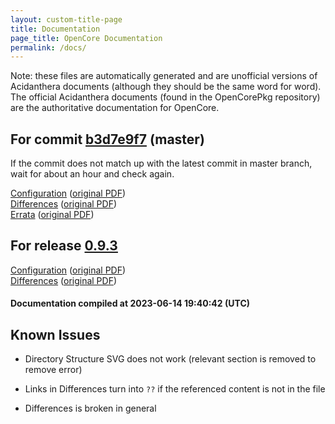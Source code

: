 ```yaml
---
layout: custom-title-page
title: Documentation
page_title: OpenCore Documentation
permalink: /docs/
---
```

Note: these files are automatically generated and are unofficial versions of Acidanthera documents (although they should be the same word for word). The official Acidanthera documents (found in the OpenCorePkg repository) are the authoritative documentation for OpenCore.

## For commit [b3d7e9f7](https://github.com/acidanthera/OpenCorePkg/tree/b3d7e9f7cad6eed7b87566bb42efd8d7c8d4d3ad) (master)

If the commit does not match up with the latest commit in master branch, wait for about an hour and check again.

[Configuration](latest/Configuration.html) ([original PDF](https://github.com/acidanthera/OpenCorePkg/blob/b3d7e9f7cad6eed7b87566bb42efd8d7c8d4d3ad/Docs/Configuration.pdf))
<br>
[Differences](latest/Differences.html) ([original PDF](https://github.com/acidanthera/OpenCorePkg/blob/b3d7e9f7cad6eed7b87566bb42efd8d7c8d4d3ad/Docs/Differences/Differences.pdf))
<br>
[Errata](latest/Errata.html) ([original PDF](https://github.com/acidanthera/OpenCorePkg/blob/b3d7e9f7cad6eed7b87566bb42efd8d7c8d4d3ad/Docs/Errata/Errata.pdf))

## For release [0.9.3](https://github.com/acidanthera/OpenCorePkg/tree/0.9.3)

[Configuration](release/Configuration.html) ([original PDF](https://github.com/acidanthera/OpenCorePkg/blob/0.9.3/Docs/Configuration.pdf))
<br>
[Differences](release/Differences.html) ([original PDF](https://github.com/acidanthera/OpenCorePkg/blob/0.9.3/Docs/Differences/Differences.pdf))

#### Documentation compiled at 2023-06-14 19:40:42 (UTC)

## Known Issues

* Directory Structure SVG does not work (relevant section is removed to remove error)

* Links in Differences turn into `??` if the referenced content is not in the file

* Differences is broken in general
